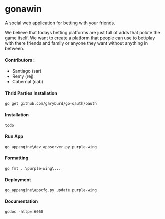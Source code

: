 # gonawin

A social web application for betting with your friends.

We believe that todays betting platforms are just full of adds that polute the game itself.
We want to create a platform that people can use to bet/play with there friends and family or anyone they want without anything in between.


#### Contributors :
* Santiago (sar)
* Remy (rej)
* Cabernal (cab)

#### Thrid Parties Installation

    go get github.com/garyburd/go-oauth/oauth
    
#### Installation

    todo
    
#### Run App

    go_appengine\dev_appserver.py purple-wing
    
#### Formatting

    go fmt ..\purple-wing\...

#### Deployment

    go_appengine\appcfg.py update purple-wing
    
#### Documentation

    godoc -http=:6060
